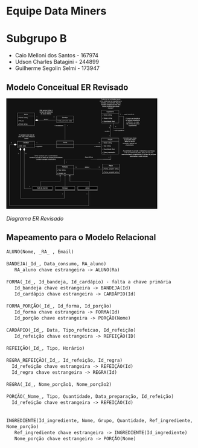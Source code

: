 # Equipe Data Miners

# Subgrupo B
* Caio Melloni dos Santos - 167974
* Udson Charles Batagini - 244899
* Guilherme Segolin Selmi - 173947

## Modelo Conceitual ER Revisado

<img src="images/lab03_UML.png" width="400px" height="auto">

*Diagrama ER Revisado*

## Mapeamento para o Modelo Relacional
~~~
ALUNO(Nome, _RA_ , Email)

BANDEJA(_Id_, Data_consumo, RA_aluno)
   RA_aluno chave estrangeira -> ALUNO(Ra)

FORMA(_Id_, Id_bandeja, Id_cardápio) - falta a chave primária
   Id_bandeja chave estrangeira -> BANDEJA(Id)
   Id_cardápio chave estrangeira -> CARDÁPIO(Id)

FORMA_PORÇÃO(_Id_, Id_forma, Id_porção)
   Id_forma chave estrangeira -> FORMA(Id)
   Id_porção chave estrangeira -> PORÇÃO(Nome)

CARDÁPIO(_Id_, Data, Tipo_refeicao, Id_refeição)
   Id_refeição chave estrangeira -> REFEIÇÃO(ID)

REFEIÇÃO(_Id_, Tipo, Horário)

REGRA_REFEIÇÃO(_Id_, Id_refeição, Id_regra)
  Id_refeição chave estrangeira -> REFEIÇÃO(Id)
  Id_regra chave estrangeira -> REGRA(Id) 

REGRA(_Id_, Nome_porção1, Nome_porção2)

PORÇÃO(_Nome_, Tipo, Quantidade, Data_preparação, Id_refeição)
  Id_refeição chave estrangeira -> REFEIÇÃO(Id) 


INGREDIENTE(Id_ingrediente, Nome, Grupo, Quantidade, Ref_ingrediente, Nome_porção)
   Ref_ingrediente chave estrangeira -> INGREDIENTE(Id_ingrediente)
   Nome_porção chave estrangeira -> PORÇÃO(Nome)
~~~
